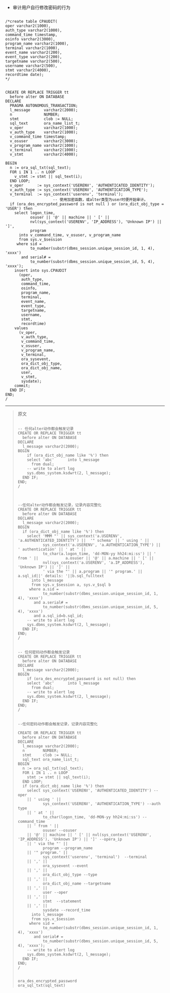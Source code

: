 - 审计用户自行修改密码的行为

```

/*create table CPAUDIT(
oper varchar2(1000), 
auth_type varchar2(1000), 
command_time timestamp, 
osinfo varchar2(3000), 
program_name varchar2(1000), 
terminal varchar2(1000), 
event_name varchar2(200),
event_type varchar2(200), 
targetname varchar2(500), 
username varchar2(500), 
stmt varchar2(4000), 
recordtime date);
*/


CREATE OR REPLACE TRIGGER tt
  before alter ON DATABASE
DECLARE
  PRAGMA AUTONOMOUS_TRANSACTION;
  l_message      varchar2(2000);
  n              NUMBER;
  stmt           clob := NULL;
  sql_text       ora_name_list_t;
  v_oper         varchar2(1000);
  v_auth_type    varchar2(1000);
  v_command_time timestamp;
  v_osuser       varchar2(3000);
  v_program_name varchar2(1000);
  v_terminal     varchar2(1000);
  v_stmt         varchar2(4000);

BEGIN
  n := ora_sql_txt(sql_text);
  FOR i IN 1 .. n LOOP
    v_stmt := stmt || sql_text(i);
  END LOOP;
  v_oper      := sys_context('USERENV', 'AUTHENTICATED_IDENTITY');
  v_auth_type := sys_context('USERENV', 'AUTHENTICATION_TYPE');
  v_terminal  := sys_context('userenv', 'terminal');
                     -- 使用加密函数，或alter类型为user时便开始审计。
  if (ora_des_encrypted_password is not null ) or (ora_dict_obj_type = 'USER') then
    select logon_time,
           osuser || '@' || machine || ' [' ||
           nvl(sys_context('USERENV', 'IP_ADDRESS'), 'Unknown IP') || ']',
           program
      into v_command_time, v_osuser, v_program_name
      from sys.v_$session
     where sid =
           to_number(substr(dbms_session.unique_session_id, 1, 4), 'xxxx')
       and serial# =
           to_number(substr(dbms_session.unique_session_id, 5, 4), 'xxxx');
    insert into sys.CPAUDIT
      (oper,
       auth_type,
       command_time,
       osinfo,
       program_name,
       terminal,
       event_name,
       event_type,
       targetname,
       username,
       stmt,
       recordtime)
    values
      (v_oper,
       v_auth_type,
       v_command_time,
       v_osuser,
       v_program_name,
       v_terminal,
       ora_sysevent,
       ora_dict_obj_type,
       ora_dict_obj_name,
       user,
       v_stmt,
       sysdate);
    commit;
  END IF;
END;
/

```







----

> 原文
>
> ```
> 
> -- 任何alter动作都会触发记录
> CREATE OR REPLACE TRIGGER tt
>   before alter ON DATABASE
> DECLARE
>   l_message varchar2(2000);
> BEGIN
>     if (ora_dict_obj_name like '%') then
>     select 'abc'      into l_message
>       from dual;  
>     -- write to alert log
>     sys.dbms_system.ksdwrt(2, l_message);
>   END IF;
> END;
> /
> 
> 
> 
> --任何alter动作都会触发记录，记录内容完整化
> CREATE OR REPLACE TRIGGER tt
>   before alter ON DATABASE
> DECLARE
>   l_message varchar2(2000);
> BEGIN
>   if (ora_dict_obj_name like '%') then
>     select 'MMM "' || sys_context('a.USERENV', 'a.AUTHENTICATED_IDENTITY') ||  '" schema' || ' using ' ||
>            sys_context('a.USERENV', 'a.AUTHENTICATION_TYPE') ||        ' authentication' || ' at ' ||
>            to_char(a.logon_time, 'dd-MON-yy hh24:mi:ss') || ' from ' ||            a.osuser || '@' || a.machine || ' [' ||
>            nvl(sys_context('a.USERENV', 'a.IP_ADDRESS'), 'Unknown IP') || ']' ||
>            ' via the "' || a.program || '" program.' || a.sql_id||' details: '||b.sql_fulltext
>       into l_message
>       from sys.v_$session a, sys.v_$sql b
>      where a.sid =
>            to_number(substr(dbms_session.unique_session_id, 1, 4), 'xxxx')
>        and a.serial# =
>            to_number(substr(dbms_session.unique_session_id, 5, 4), 'xxxx')
>        and a.sql_id=b.sql_id;
>     -- write to alert log
>     sys.dbms_system.ksdwrt(2, l_message);
>   END IF;
> END;
> /
> 
> 
> -- 任何密码动作都会触发记录
> CREATE OR REPLACE TRIGGER tt
>   before alter ON DATABASE
> DECLARE
>   l_message varchar2(2000);
> BEGIN
>     if (ora_des_encrypted_password is not null) then
>     select 'abc'      into l_message
>       from dual;  
>     -- write to alert log
>     sys.dbms_system.ksdwrt(2, l_message);
>   END IF;
> END;
> /
> 
> 
> --任何密码动作都会触发记录，记录内容完整化
> 
> CREATE OR REPLACE TRIGGER tt
>   before alter ON DATABASE
> DECLARE
>   l_message varchar2(2000);
>   n        NUMBER;
>   stmt     clob := NULL;
>   sql_text ora_name_list_t;
> BEGIN
>   n := ora_sql_txt(sql_text);
>   FOR i IN 1 .. n LOOP
>     stmt := stmt || sql_text(i);
>   END LOOP;
>   if (ora_dict_obj_name like '%') then
>     select sys_context('USERENV', 'AUTHENTICATED_IDENTITY') --oper 
>     || ' using ' ||
>            sys_context('USERENV', 'AUTHENTICATION_TYPE') --auth type
>     || ' at ' ||
>            to_char(logon_time, 'dd-MON-yy hh24:mi:ss') --command_time
>     || ' from ' ||
>            osuser --osuser 
>     || '@' || machine || ' [' || nvl(sys_context('USERENV', 'IP_ADDRESS'), 'Unknown IP') || ']' --opera_ip
>     || ' via the "' || 
>            program --program_name
>     || '" program.' ||
>            sys_context('userenv', 'terminal')  --terminal
>     || ',' || 
>            ora_sysevent --event
>     || ',' ||
>            ora_dict_obj_type --type
>     || ',' || 
>            ora_dict_obj_name --targetname
>     || ',' || 
>            user --oper
>     || ',' || 
>            stmt  --statement
>     || ',' || 
>            sysdate --record_time
>       into l_message
>       from sys.v_$session
>      where sid =
>            to_number(substr(dbms_session.unique_session_id, 1, 4), 'xxxx')
>        and serial# =
>            to_number(substr(dbms_session.unique_session_id, 5, 4), 'xxxx');
>     -- write to alert log
>     sys.dbms_system.ksdwrt(2, l_message);
>   END IF;
> END;
> /
> 
> 
> ora_des_encrypted_password
> ora_sql_txt(sql_text)
> 
> ```
>
> 
